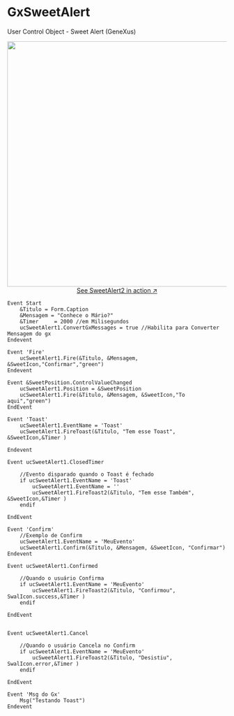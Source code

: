# GxSweetAlert
User Control Object - Sweet Alert (GeneXus)

<p align="center">
  <a href="https://sweetalert2.github.io/">
    <img src="https://n00nqq.dm.files.1drv.com/y4pJlIr7SNXK4hQZK9RRDAnF0jkoJy0NuBtlJ_vmKId7rdcVdGQUoqhgKh3pshLai3HMMM9CqKQtaAMWNcNTsxUsl9ml8qTTQhOgdkyQQRAGFGWLXjM5jl1wW5Yi-8G7GaP2l2Ks_B-g2AZj049lqcoKly9yWmXnYhFmuGTk9AOclPS2wY32SX9RSe0LojTB8-fq-nTU4X73osA-Yesp5jsbA/SwertAlertDemo.gif?psid=1" width="562"><br>
    See SweetAlert2 in action ↗
  </a>
</p>

```Gx
Event Start
	&Titulo = Form.Caption
	&Mensagem = "Conhece o Mário?"
	&Timer     = 2000 //em Milisegundos
	ucSweetAlert1.ConvertGxMessages = true //Habilita para Converter Mensagem do gx
Endevent

Event 'Fire'
	ucSweetAlert1.Fire(&Titulo, &Mensagem, &SweetIcon,"Confirmar","green")
Endevent

Event &SweetPosition.ControlValueChanged
	ucSweetAlert1.Position = &SweetPosition	
	ucSweetAlert1.Fire(&Titulo, &Mensagem, &SweetIcon,"To aqui","green")
EndEvent

Event 'Toast'
	ucSweetAlert1.EventName = 'Toast'
	ucSweetAlert1.FireToast(&Titulo, "Tem esse Toast", &SweetIcon,&Timer )
	
Endevent

Event ucSweetAlert1.ClosedTimer
	
	//Evento disparado quando o Toast é fechado
	if ucSweetAlert1.EventName = 'Toast'
		ucSweetAlert1.EventName = ''
		ucSweetAlert1.FireToast2(&Titulo, "Tem esse Também", &SweetIcon,&Timer )	
	endif
	
EndEvent

Event 'Confirm'
	//Exemplo de Confirm
	ucSweetAlert1.EventName = 'MeuEvento'
	ucSweetAlert1.Confirm(&Titulo, &Mensagem, &SweetIcon, "Confirmar")
Endevent

Event ucSweetAlert1.Confirmed

	//Quando o usuário Confirma
	if ucSweetAlert1.EventName = 'MeuEvento'
		ucSweetAlert1.FireToast2(&Titulo, "Confirmou", SwalIcon.success,&Timer )
	endif

EndEvent


Event ucSweetAlert1.Cancel

	//Quando o usuário Cancela no Confirm
	if ucSweetAlert1.EventName = 'MeuEvento'
		ucSweetAlert1.FireToast2(&Titulo, "Desistiu", SwalIcon.error,&Timer )
	endif

EndEvent

Event 'Msg do Gx'
	Msg("Testando Toast")
Endevent
```
